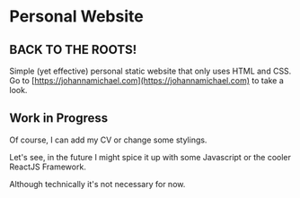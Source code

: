# Personal Website

## BACK TO THE ROOTS!

Simple (yet effective) personal static website that only uses HTML and CSS. Go to [https://johannamichael.com](https://johannamichael.com) to take a look.

## Work in Progress

Of course, I can add my CV or change some stylings.

Let's see, in the future I might spice it up with some Javascript or the cooler ReactJS Framework. 

Although technically it's not necessary for now.
